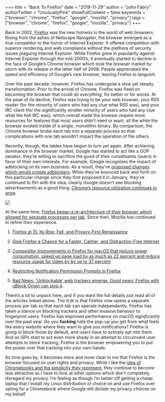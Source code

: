 +++
title = "Back To Firefox"
date = "2019-11-29"
author = "John Fabry"
authorTwitter = "UnusuallyPink"
showFullContent = false
keywords = ["browser", "chrome", "firefox", "google", "mozilla", "privacy"]
tags = ["browser", "chrome", "firefox", "google", "mozilla", "privacy"]
+++

Back in 2002, [Firefox](https://www.mozilla.org/en-US/firefox/new/) was the new hotness in the world of web browsers. Rising from the ashes of Netscape Navigator, the browser emerged as a true competitor to the horror of Internet Explorer. It offered competition with superior rendering and web compliance without the plethora of security issues plaguing Internet Explorer. While Firefox grew in popularity against Internet Explorer through the mid-2000’s, it eventually started to decline in the face of Google’s Chrome browser which took the browser market by storm with its release in the latter half of 2008. People appreciated the speed and efficiency of Google’s new browser, leaving Firefox to languish.

Over the past decade, however, Firefox has undergone a slow yet steady transformation. Prior to the arrival of Chrome, Firefox was fixed on becoming the browser that could do _everything_, for better or for worse. At the peak of its decline, Firefox was trying to be your web browser, your RSS reader (for the minority of users who had any clue what RSS was), and your IRC client (for the significantly smaller minority of users who had any clue what the hell IRC was), which overall made the browser require more resources for features that most users didn’t need or want, all the while the browser existed inside of a single, monolithic binary. By comparison, the Chrome browser broke each tab into a separate process so that complications with one tab wouldn’t impact the operation of the others.

Recently, though, the tables have begun to turn yet again. After achieving dominance in the browser market, Google has started to act like a GOP senator; they’re willing to sacrifice the good of their constituents (users) in favor of their own interests. For example, Google recognizes the impact of adblocking on its own business. As a result, they’ve [proposed changes which would cripple adblockers](https://9to5google.com/2019/01/22/google-chrome-break-ad-blockers/). While they’ve bounced back and forth on this particular change since they first proposed it in January, they’ve continued to flirt with the idea; clearly Google doesn’t see blocking advertisements as a good thing. [Chrome’s resource utilization continues to grow](http://www.commitstrip.com/en/2015/09/28/scumbag-chrome/).

![](/images/BackToFirefox_commit_chrome.jpg)

At the same time, [Firefox began a re-architecture of their browser which allowed for separate processes per tab](https://blog.mozilla.org/blog/2017/11/14/introducing-firefox-quantum/). Since then, Mozilla has continued to refine their experience.

1. [Firefox at 15: Its Rise, Fall, and Privacy-First Renaissance](https://www.fastcompany.com/90428050/firefox-at-15-its-rise-fall-and-privacy-first-renaissance)
    
2. [Give Firefox a Chance for a Faster, Calmer, and Distraction-Free Internet](https://markosaric.com/firefox/)
    
3. [Compositor improvements in Firefox for macOS that reduce power consumption, speed up page load by as much as 22 percent and reduce resource usage for video by by up to 37 percent](https://www.mozilla.org/en-US/firefox/70.0/releasenotes/)
    
4. [Restricting Notification Permission Prompts in Firefox](https://blog.mozilla.org/futurereleases/2019/11/04/restricting-notification-permission-prompts-in-firefox/)
    
5. [Bad News: ‘Unblockable’ web trackers emerge. Good news: Firefox with uBlock Origin can stop it](https://www.theregister.co.uk/2019/11/21/ublock_origin_firefox_unblockable_tracker/).
    

There’s a lot to unpack here, and if you want the full details just read all of the articles linked above. The tl;dr is that Firefox now opens a separate process per tab so that each tab can operate independently. Firefox has taken a stance on blocking trackers and other invasive behavior to fingerprint users. Firefox has improved performance on macOS _significantly_ over the past year. Do you **fucking** hate the pop-up you get from what feels like every website where they want to give you notifications? Firefox is going to block those by default, and users have to actively opt into them. And as ISPs start to act even more shady in an attempt to circumvent user attempts to block tracking, Firefox is the browser empowering you to put the power over that tracking into your own hands.

As time goes by, it becomes more and more clear to me that Firefox is the browser focused on user rights and privacy. While I like the [idea of Chromebooks and the simplicity they represent](https://www.unusually.pink/blog/unusually-pink-impressions-acer-chromebook-315), they continue to become less attractive as I have to look at other options which don’t completely disregard my privacy. I’m feeling as though I’m better off getting a cheap laptop that I install my Linux distribution of choice on and use Firefox over opting for a Chromebook where Google will dictate my privacy choices on my behalf.

